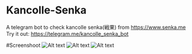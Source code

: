 # Kancolle-Senka
A telegram bot to check kancolle senka(戦果) from https://www.senka.me
Try it out: https://telegram.me/kancolle_senka_bot

#Screenshoot
![Alt text](https://na.cx/i/14v8Bi.png)
![Alt text](https://na.cx/i/3Ov29g.png)
![Alt text](https://na.cx/i/3n2Uc8.png)
